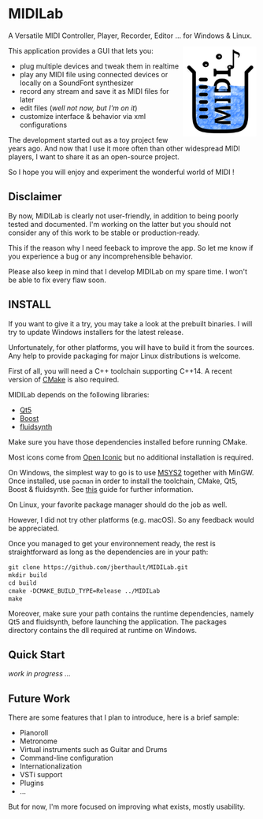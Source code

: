 # MIDILab

A Versatile MIDI Controller, Player, Recorder, Editor ... for Windows &amp; Linux.

<img align="right" width="150" src="https://github.com/jberthault/MIDILab/blob/master/src/data/logo.svg">

This application provides a GUI that lets you:
- plug multiple devices and tweak them in realtime
- play any MIDI file using connected devices or locally on a SoundFont synthesizer
- record any stream and save it as MIDI files for later
- edit files (*well not now, but I'm on it*)
- customize interface &amp; behavior via xml configurations

The development started out as a toy project few years ago.
And now that I use it more often than other widespread MIDI players, I want to share it as an open-source project.

So I hope you will enjoy and experiment the wonderful world of MIDI !

## Disclaimer

By now, MIDILab is clearly not user-friendly, in addition to being poorly tested and documented.
I'm working on the latter but you should not consider any of this work to be stable or production-ready.

This if the reason why I need feeback to improve the app.
So let me know if you experience a bug or any incomprehensible behavior.

Please also keep in mind that I develop MIDILab on my spare time.
I won't be able to fix every flaw soon.

## INSTALL

If you want to give it a try, you may take a look at the prebuilt binaries.
I will try to update Windows installers for the latest release.

Unfortunately, for other platforms, you will have to build it from the sources.
Any help to provide packaging for major Linux distributions is welcome.

First of all, you will need a C++ toolchain supporting C++14.
A recent version of [CMake](https://cmake.org/) is also required.

MIDILab depends on the following libraries:
- [Qt5](http://doc.qt.io/qt-5/index.html)
- [Boost](http://www.boost.org/)
- [fluidsynth](https://github.com/FluidSynth/fluidsynth)

Make sure you have those dependencies installed before running CMake.

Most icons come from [Open Iconic](https://github.com/iconic/open-iconic) but no additional installation is required.

On Windows, the simplest way to go is to use [MSYS2](http://www.msys2.org/) together with MinGW.
Once installed, use `pacman` in order to install the toolchain, CMake, Qt5, Boost &amp; fluidsynth.
See [this](https://github.com/orlp/dev-on-windows/wiki/Installing-GCC--&-MSYS2) guide for further information.

On Linux, your favorite package manager should do the job as well.

However, I did not try other platforms (e.g. macOS).
So any feedback would be appreciated.

Once you managed to get your environnement ready, the rest is straightforward as long as the dependencies are in your path:
```
git clone https://github.com/jberthault/MIDILab.git
mkdir build
cd build
cmake -DCMAKE_BUILD_TYPE=Release ../MIDILab
make
```

Moreover, make sure your path contains the runtime dependencies, namely Qt5 and fluidsynth, before launching the application.
The packages directory contains the dll required at runtime on Windows.

## Quick Start

*work in progress ...*

## Future Work

There are some features that I plan to introduce, here is a brief sample:
- Pianoroll
- Metronome
- Virtual instruments such as Guitar and Drums
- Command-line configuration
- Internationalization
- VSTi support
- Plugins
- ...

But for now, I'm more focused on improving what exists, mostly usability.
